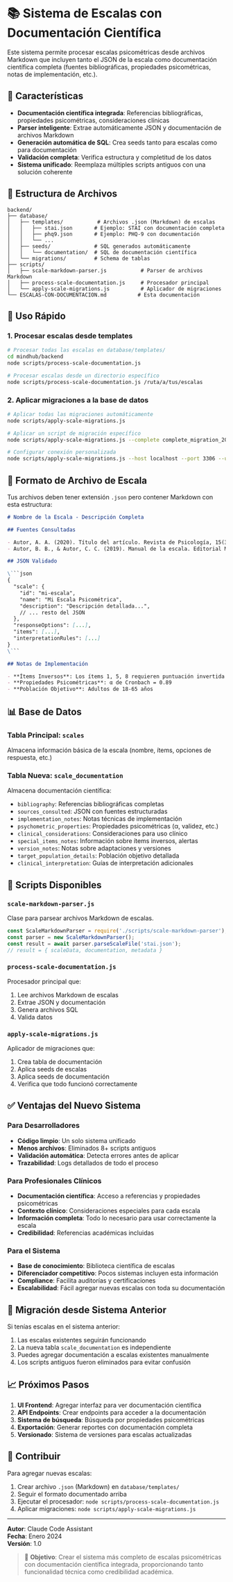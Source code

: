 # 📚 Sistema de Escalas con Documentación Científica

Este sistema permite procesar escalas psicométricas desde archivos Markdown que incluyen tanto el JSON de la escala como documentación científica completa (fuentes bibliográficas, propiedades psicométricas, notas de implementación, etc.).

## 🎯 Características

- **Documentación científica integrada**: Referencias bibliográficas, propiedades psicométricas, consideraciones clínicas
- **Parser inteligente**: Extrae automáticamente JSON y documentación de archivos Markdown
- **Generación automática de SQL**: Crea seeds tanto para escalas como para documentación
- **Validación completa**: Verifica estructura y completitud de los datos
- **Sistema unificado**: Reemplaza múltiples scripts antiguos con una solución coherente

## 📁 Estructura de Archivos

```
backend/
├── database/
│   ├── templates/           # Archivos .json (Markdown) de escalas
│   │   ├── stai.json       # Ejemplo: STAI con documentación completa
│   │   ├── phq9.json       # Ejemplo: PHQ-9 con documentación
│   │   └── ...
│   ├── seeds/              # SQL generados automáticamente
│   │   └── documentation/  # SQL de documentación científica
│   └── migrations/         # Schema de tablas
├── scripts/
│   ├── scale-markdown-parser.js           # Parser de archivos Markdown
│   ├── process-scale-documentation.js     # Procesador principal
│   └── apply-scale-migrations.js          # Aplicador de migraciones
└── ESCALAS-CON-DOCUMENTACION.md          # Esta documentación
```

## 🚀 Uso Rápido

### 1. Procesar escalas desde templates

```bash
# Procesar todas las escalas en database/templates/
cd mindhub/backend
node scripts/process-scale-documentation.js

# Procesar escalas desde un directorio específico
node scripts/process-scale-documentation.js /ruta/a/tus/escalas
```

### 2. Aplicar migraciones a la base de datos

```bash
# Aplicar todas las migraciones automáticamente
node scripts/apply-scale-migrations.js

# Aplicar un script de migración específico
node scripts/apply-scale-migrations.js --complete complete_migration_20240115_143022.sql

# Configurar conexión personalizada
node scripts/apply-scale-migrations.js --host localhost --port 3306 --user admin --password secret --database mi_db
```

## 📝 Formato de Archivo de Escala

Tus archivos deben tener extensión `.json` pero contener Markdown con esta estructura:

```markdown
# Nombre de la Escala - Descripción Completa

## Fuentes Consultadas

- Autor, A. A. (2020). Título del artículo. Revista de Psicología, 15(3), 123-145.
- Autor, B. B., & Autor, C. C. (2019). Manual de la escala. Editorial Médica.

## JSON Validado

\```json
{
  "scale": {
    "id": "mi-escala",
    "name": "Mi Escala Psicométrica",
    "description": "Descripción detallada...",
    // ... resto del JSON
  },
  "responseOptions": [...],
  "items": [...],
  "interpretationRules": [...]
}
\```

## Notas de Implementación

- **Ítems Inversos**: Los ítems 1, 5, 8 requieren puntuación invertida
- **Propiedades Psicométricas**: α de Cronbach = 0.89
- **Población Objetivo**: Adultos de 18-65 años
```

## 📊 Base de Datos

### Tabla Principal: `scales`
Almacena información básica de la escala (nombre, ítems, opciones de respuesta, etc.)

### Tabla Nueva: `scale_documentation`
Almacena documentación científica:
- `bibliography`: Referencias bibliográficas completas
- `sources_consulted`: JSON con fuentes estructuradas  
- `implementation_notes`: Notas técnicas de implementación
- `psychometric_properties`: Propiedades psicométricas (α, validez, etc.)
- `clinical_considerations`: Consideraciones para uso clínico
- `special_items_notes`: Información sobre ítems inversos, alertas
- `version_notes`: Notas sobre adaptaciones y versiones
- `target_population_details`: Población objetivo detallada
- `clinical_interpretation`: Guías de interpretación adicionales

## 🔧 Scripts Disponibles

### `scale-markdown-parser.js`
Clase para parsear archivos Markdown de escalas.

```javascript
const ScaleMarkdownParser = require('./scripts/scale-markdown-parser');
const parser = new ScaleMarkdownParser();
const result = await parser.parseScaleFile('stai.json');
// result = { scaleData, documentation, metadata }
```

### `process-scale-documentation.js`
Procesador principal que:
1. Lee archivos Markdown de escalas
2. Extrae JSON y documentación
3. Genera archivos SQL
4. Valida datos

### `apply-scale-migrations.js`
Aplicador de migraciones que:
1. Crea tabla de documentación
2. Aplica seeds de escalas
3. Aplica seeds de documentación
4. Verifica que todo funcionó correctamente

## ✅ Ventajas del Nuevo Sistema

### Para Desarrolladores
- **Código limpio**: Un solo sistema unificado
- **Menos archivos**: Eliminados 8+ scripts antiguos
- **Validación automática**: Detecta errores antes de aplicar
- **Trazabilidad**: Logs detallados de todo el proceso

### Para Profesionales Clínicos
- **Documentación científica**: Acceso a referencias y propiedades psicométricas
- **Contexto clínico**: Consideraciones especiales para cada escala  
- **Información completa**: Todo lo necesario para usar correctamente la escala
- **Credibilidad**: Referencias académicas incluidas

### Para el Sistema
- **Base de conocimiento**: Biblioteca científica de escalas
- **Diferenciador competitivo**: Pocos sistemas incluyen esta información
- **Compliance**: Facilita auditorías y certificaciones
- **Escalabilidad**: Fácil agregar nuevas escalas con toda su documentación

## 🚨 Migración desde Sistema Anterior

Si tenías escalas en el sistema anterior:
1. Las escalas existentes seguirán funcionando
2. La nueva tabla `scale_documentation` es independiente
3. Puedes agregar documentación a escalas existentes manualmente
4. Los scripts antiguos fueron eliminados para evitar confusión

## 📈 Próximos Pasos

1. **UI Frontend**: Agregar interfaz para ver documentación científica
2. **API Endpoints**: Crear endpoints para acceder a la documentación
3. **Sistema de búsqueda**: Búsqueda por propiedades psicométricas
4. **Exportación**: Generar reportes con documentación completa
5. **Versionado**: Sistema de versiones para escalas actualizadas

## 🤝 Contribuir

Para agregar nuevas escalas:
1. Crear archivo `.json` (Markdown) en `database/templates/`
2. Seguir el formato documentado arriba
3. Ejecutar el procesador: `node scripts/process-scale-documentation.js`
4. Aplicar migraciones: `node scripts/apply-scale-migrations.js`

---

**Autor**: Claude Code Assistant  
**Fecha**: Enero 2024  
**Versión**: 1.0  

> 🎯 **Objetivo**: Crear el sistema más completo de escalas psicométricas con documentación científica integrada, proporcionando tanto funcionalidad técnica como credibilidad académica.
